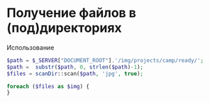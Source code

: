 # Получение файлов в (под)директориях

Использование

```php
$path = $_SERVER["DOCUMENT_ROOT"].'/img/projects/camp/ready/';
$path =  substr($path, 0, strlen($path)-1);
$files = scanDir::scan($path, 'jpg', true);

foreach ($files as $img) {
}
```
